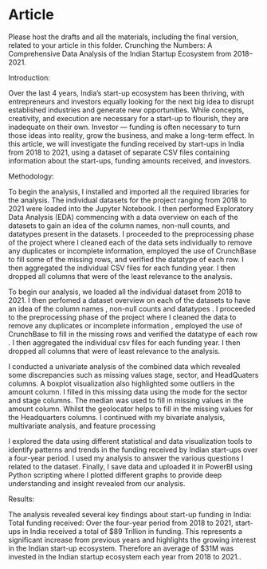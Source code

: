 # Article

Please host the drafts and all the materials, including the final version, related to your article in this folder.
Crunching the Numbers: A Comprehensive Data Analysis of the Indian Startup Ecosystem from 2018–2021.

Introduction:

Over the last 4 years, India’s start-up ecosystem has been thriving, with entrepreneurs and investors equally looking for the next big idea to disrupt established industries and generate new opportunities. While concepts, creativity, and execution are necessary for a start-up to flourish, they are inadequate on their own. Investor — funding is often necessary to turn those ideas into reality, grow the business, and make a long-term effect. In this article, we will investigate the funding received by start-ups in India from 2018 to 2021, using a dataset of separate CSV files containing information about the start-ups, funding amounts received, and investors.

Methodology:

To begin the analysis, I installed and imported all the required libraries for the analysis. The individual datasets for the project ranging from 2018 to 2021 were loaded into the Jupyter Notebook. I then performed Exploratory Data Analysis (EDA) commencing with a data overview on each of the datasets to gain an idea of the column names, non-null counts, and datatypes present in the datasets. I proceeded to the preprocessing phase of the project where I cleaned each of the data sets individually to remove any duplicates or incomplete information, employed the use of CrunchBase to fill some of the missing rows, and verified the datatype of each row. I then aggregated the individual CSV files for each funding year. I then dropped all columns that were of the least relevance to the analysis.

To begin our analysis, we loaded all the individual dataset from 2018 to 2021. I then perfomed a dataset overview on  each of the datasets to have an idea of the column names , non-null counts and datatypes . I proceeded to the preprocessing phase of the project  where  I cleaned the data to remove any duplicates or incomplete information , employed the use of  CrunchBase to fill in the missing rows  and verified the datatype of each row . I then  aggregated  the individual csv files for each funding year. I then dropped all columns that  were of least relevance  to  the analysis. 

 I conducted a univariate analysis of the combined data which revealed some discrepancies such as missing values stage, sector, and HeadQuaters columns. A boxplot visualization also highlighted some outliers in the amount column. I filled in this missing data using the mode for the sector and stage columns. The median was used to fill in missing values in the amount column. Whilst the geolocator helps to fill in the missing values for the Headquarters columns. I continued with my bivariate analysis, multivariate analysis, and feature processing

I explored the data using different statistical and data visualization tools to identify patterns and trends in the funding received by Indian start-ups over a four-year period. I used my analysis to answer the various questions I related to the dataset.
Finally, I save data and uploaded it in PowerBI using Python scripting where I plotted different graphs to provide deep understanding and insight revealed from our analysis.

Results:

The analysis revealed several key findings about start-up funding in India:
Total funding received: Over the four-year period from 2018 to 2021, start-ups in India received a total of $89 Trillion in funding. This represents a significant increase from previous years and highlights the growing interest in the Indian start-up ecosystem. Therefore an average of $31M was invested in the Indian startup ecosystem each year from 2018 to 2021..
